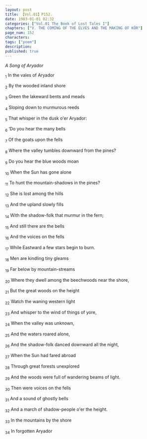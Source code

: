 ```yaml
---
layout: post
title: 【Vol.01】P152.
date: 1983-01-01 02:32
categories: ["Vol.01 The Book of Lost Tales I"]
chapters: ["V. THE COMING OF THE ELVES AND THE MAKING OF KÔR"]
page_num: 152
characters: 
tags: ["poem"]
description: 
published: true
---
```


<I>A Song of Aryador</I>

<SUB>1</SUB> In the vales of Aryador

<SUB>2</SUB> By the wooded inland shore

<SUB>3</SUB> Green the lakeward bents and meads

<SUB>4</SUB> Sloping down to murmurous reeds

<SUB>5</SUB> That whisper in the dusk o'er Aryador:

<SUB>6</SUB> ‘Do you hear the many bells

<SUB>7</SUB> Of the goats upon the fells

<SUB>8</SUB> Where the valley tumbles downward from the pines?

<SUB>9</SUB> Do you hear the blue woods moan

<SUB>10</SUB> When the Sun has gone alone

<SUB>11</SUB> To hunt the mountain-shadows in the pines?

<SUB>12</SUB> She is lost among the hills

<SUB>13</SUB> And the upland slowly fills

<SUB>14</SUB> With the shadow-folk that murmur in the fern;

<SUB>15</SUB> And still there are the bells

<SUB>16</SUB> And the voices on the fells 

<SUB>17</SUB> While Eastward a few stars begin to burn.

<SUB>18</SUB> Men are kindling tiny gleams

<SUB>19</SUB> Far below by mountain-streams 

<SUB>20</SUB> Where they dwell among the beechwoods near the shore,

<SUB>21</SUB> But the great woods on the height

<SUB>22</SUB> Watch the waning western light 

<SUB>23</SUB> And whisper to the wind of things of yore,

<SUB>24</SUB> When the valley was unknown,

<SUB>25</SUB> And the waters roared alone,

<SUB>26</SUB> And the shadow-folk danced downward all the night,

<SUB>27</SUB> When the Sun had fared abroad

<SUB>28</SUB> Through great forests unexplored

<SUB>29</SUB> And the woods were full of wandering beams of light.

<SUB>30</SUB> Then were voices on the fells

<SUB>31</SUB> And a sound of ghostly bells

<SUB>32</SUB> And a march of shadow-people o'er the height.

<SUB>33</SUB> In the mountains by the shore

<SUB>34</SUB> In forgotten Aryador

